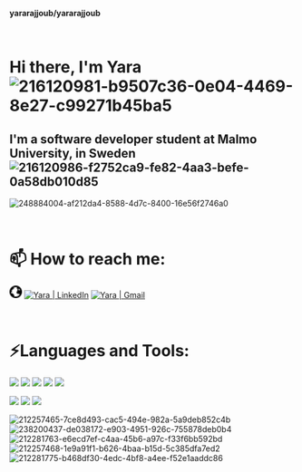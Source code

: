 **yararajjoub/yararajjoub** 

<br />

# Hi there, I'm Yara <img src="https://github.com/yararajjoub/yararajjoub/assets/99145918/5e4bb1ed-3193-417f-81d5-afc4dbd5a8ab" alt="216120981-b9507c36-0e04-4469-8e27-c99271b45ba5" width="33" height="33">


## I'm a software developer student at Malmo University, in Sweden <img src="https://github.com/yararajjoub/yararajjoub/assets/99145918/b73e8f44-8c02-4b86-8d57-a8903207b043" alt="216120986-f2752ca9-fe82-4aa3-befe-0a58db010d85" width="33" height="33">


![248884004-af212da4-8588-4d7c-8400-16e56f2746a0](https://github.com/yararajjoub/yararajjoub/assets/99145918/29239f57-2682-4edd-9aee-b3e6809230f2)

<br />

# 📫 How to reach me:
<a href="https://yararajjoub.github.io/My_Portfolio/" target="_blank"><img src="https://raw.githubusercontent.com/iconic/open-iconic/master/svg/globe.svg" alt="Yara | Portfolio" width="22" height="22" /></a>
<a href="https://www.linkedin.com/in/yara-rajjoub-4b55a31b6/" target="_blank"><img src="https://cdn.jsdelivr.net/npm/simple-icons@v3/icons/linkedin.svg" alt="Yara | LinkedIn" width="22" height="22" /></a>
<a href="mailto:yarasy208@gmail.com" target="_blank"><img src="https://cdn.jsdelivr.net/npm/simple-icons@v3/icons/gmail.svg" alt="Yara | Gmail" width="22" height="22" /></a>

<!--
**yararajjoub/yararajjoub** is a ✨ _special_ ✨ repository because its `README.md` (this file) appears on your GitHub profile.

Here are some ideas to get you started:

- 🔭 I’m currently working on ...
- 🌱 I’m currently learning ...
- 👯 I’m looking to collaborate on ...
- 🤔 I’m looking for help with ...
- 💬 Ask me about ...
- 📫 How to reach me: ...
- 😄 Pronouns: ...
- ⚡ Fun fact: ...
-->
<br />

# ⚡Languages and Tools:

![](https://img.shields.io/badge/Code-Java-informational?style=flat&logoColor=white&color=81eefc)
![](https://img.shields.io/badge/Code-JavaScript-informational?style=flat&logoColor=white&color=81eefc)
![](https://img.shields.io/badge/Code-HTML-informational?style=flat&logo=html5&logoColor=white&color=81eefc)
![](https://img.shields.io/badge/Code-CSS-informational?style=flat&logo=css3&logoColor=white&color=81eefc)
![](https://img.shields.io/badge/Code-SQL-informational?style=flat&logo=mysql&logoColor=white&color=81eefc)

![](https://img.shields.io/badge/Design-Figma-informational?style=flat&logo=figma&logoColor=white&color=f694f7)
![](https://img.shields.io/badge/Design-Canva-informational?style=flat&logo=canva&logoColor=white&color=f694f7)
![](https://img.shields.io/badge/Design-Adobe-informational?style=flat&logo=adobe&logoColor=white&color=f694f7)

<img src="https://github.com/yararajjoub/yararajjoub/assets/99145918/247298c7-75a3-4140-a853-895c95ed0d1b" alt="212257465-7ce8d493-cac5-494e-982a-5a9deb852c4b" width="55" height="55">
<img src="https://github.com/yararajjoub/yararajjoub/assets/99145918/c1aa6ae7-a141-4e6e-bf05-54b441fc2ff3" alt="238200437-de038172-e903-4951-926c-755878deb0b4" width="55" height="55">
<img src="https://github.com/yararajjoub/yararajjoub/assets/99145918/087ca316-2926-4bfd-a68a-83dc9aa50220" alt="212281763-e6ecd7ef-c4aa-45b6-a97c-f33f6bb592bd" width="55" height="55">
<img src="https://github.com/yararajjoub/yararajjoub/assets/99145918/85e69e21-9988-4f7c-b278-89d8fd54c7a4" alt="212257468-1e9a91f1-b626-4baa-b15d-5c385dfa7ed2" width="55" height="55">
<img src="https://github.com/yararajjoub/yararajjoub/assets/99145918/eb86beb7-8c86-44b9-9cbe-766b20d3bc1c" alt="212281775-b468df30-4edc-4bf8-a4ee-f52e1aaddc86" width="55" height="55">


<br />
